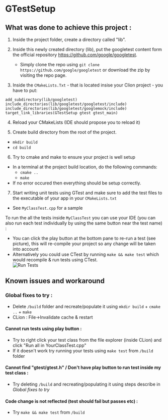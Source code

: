 # GTestSetup

## What was done to achieve this project :  

1. Inside the project folder, create a directory called "lib".

2. Inside this newly created directory (lib), put the googletest content form the official repository https://github.com/google/googletest.
    - Simply clone the repo using `git clone https://github.com/google/googletest` or download the zip by visiting the repo page.

3. Inside the `CMakeLists.Txt` -  that is located insise your Clion project -
you have to put:
```
add_subdirectory(lib/googletest)
include_directories(lib/googletest/googletest/include)
include_directories(lib/googletest/googlemock/include)
target_link_libraries(GTestSetup gtest gtest_main)
```  
4. Reload your CMakeLists (IDE should propose you to reload it)

5. Create build directory from the root of the project.
  - `mkdir build`
  - `cd build`

6. Try to cmake and make to ensure your project is well setup
  - In a terminal at the project build location, do the following commands:
    - `cmake ..`
    - `make`
  - If no error occured then everything should be setup correctly.

7. Start writing unit tests using GTest and make sure to add the test files to the executable of your app in your `CMakeLists.txt`
  - See `MyClassTest.cpp` for a sample  
    
To run the all the tests inside `MyClassTest` you can use your IDE (you can also run each test individually by using the same button near the test name) :  
- You can click the play button at the bottom pane to re-run a test (see picture), this will re-compile your project so any change will be taken into account  
- Alternatively you could use CTest by running `make && make test` which would recompile & run tests using CTest.  
![Run Tests](https://i.ibb.co/8M8mFCN/Screenshot-from-2021-01-25-23-34-06.png)  
  
## Known issues and workaround  
### Global fixes to try :
- Delete `/build` folder and recreate/populate it using `mkdir build` + `cmake ..` + `make`  
- CLion : File->Invalidate cache & restart
#### Cannot run tests using play button :
- Try to right click your test class from the file explorer (inside CLion) and click "Run all in YourClassTest.cpp"  
- If it doesn't work try running your tests using `make test` from `/build` folder
#### Cannot find "gtest/gtest.h" / Don't have play button to run test inside my test class  :
- Try deleting `/build` and recreating/populating it using steps describe in _Global fixes to try_  
#### Code change is not reflected (test should fail but passes etc) : 
- Try `make && make test` from `/build`
